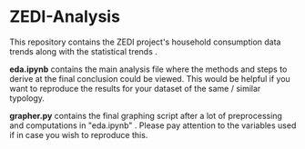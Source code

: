 # ZEDI-Analysis

This repository contains the ZEDI project's household consumption data trends along with the statistical trends .


**eda.ipynb**  contains the main analysis file where the methods and steps to derive at the final conclusion could be viewed. This would be helpful if you want to reproduce the results for your dataset of the same / similar typology.

**grapher.py** contains the final graphing script after a lot of preprocessing and computations in "eda.ipynb" . Please pay attention to the variables used if in case you wish to reproduce this.







